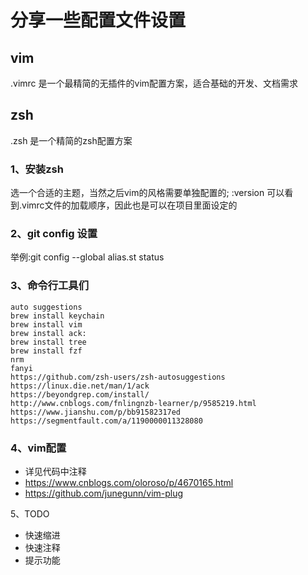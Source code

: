 # 分享一些配置文件设置

## vim

.vimrc 是一个最精简的无插件的vim配置方案，适合基础的开发、文档需求

## zsh
.zsh 是一个精简的zsh配置方案

### 1、安装zsh
选一个合适的主题，当然之后vim的风格需要单独配置的;
:version  可以看到.vimrc文件的加载顺序，因此也是可以在项目里面设定的

### 2、git config 设置
举例:git config --global alias.st status

### 3、命令行工具们
```
auto suggestions
brew install keychain
brew install vim
brew install ack:
brew install tree
brew install fzf
nrm
fanyi
https://github.com/zsh-users/zsh-autosuggestions
https://linux.die.net/man/1/ack
https://beyondgrep.com/install/
http://www.cnblogs.com/fnlingnzb-learner/p/9585219.html
https://www.jianshu.com/p/bb91582317ed
https://segmentfault.com/a/1190000011328080
```

### 4、vim配置
* 详见代码中注释
* https://www.cnblogs.com/oloroso/p/4670165.html
* https://github.com/junegunn/vim-plug

5、TODO
* 快速缩进
* 快速注释
* 提示功能
